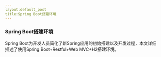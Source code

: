 ```yaml
---
layout:default_post
title:Spring Boot搭建环境
---
```


### Spring Boot搭建环境

Spring Boot为开发人员简化了新Spring应用的初始搭建以及开发过程，本文详细描述了使用Spring Boot+Restful+Web MVC+H2搭建环境。

